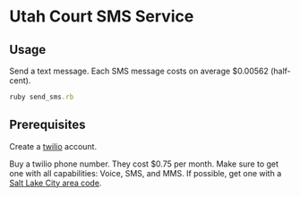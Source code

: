 # Utah Court SMS Service

## Usage

Send a text message. Each SMS message costs on average $0.00562 (half-cent).

```` rb
ruby send_sms.rb
````

## Prerequisites

Create a [twilio](https://www.twilio.com/) account.

Buy a twilio phone number. They cost $0.75 per month. Make sure to get one with all capabilities: Voice, SMS, and MMS. If possible, get one with a [Salt Lake City area code](https://en.wikipedia.org/wiki/Area_codes_801_and_385).

